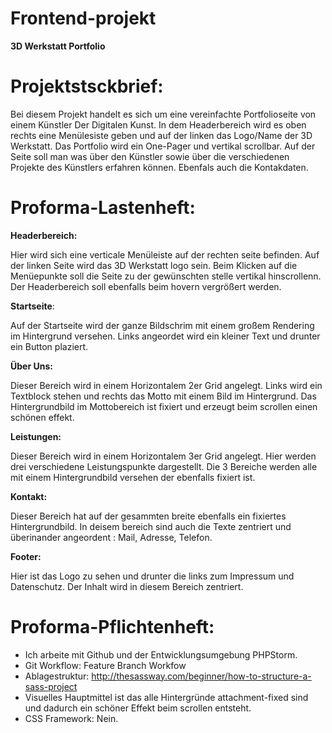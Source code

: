 # Frontend-projekt
 
 **__**3D Werkstatt Portfolio**__**
 
# Projektstsckbrief:
 
Bei diesem Projekt handelt es sich um eine vereinfachte Portfolioseite von einem Künstler Der Digitalen Kunst.
In dem Headerbereich wird es oben rechts eine Menülesiste geben und auf der linken das Logo/Name der 3D Werkstatt.
Das Portfolio wird ein One-Pager und vertikal scrollbar.
Auf der Seite soll man was über den Künstler sowie über die verschiedenen Projekte des Künstlers erfahren können. 
Ebenfals auch die Kontakdaten.
 
# Proforma-Lastenheft:
      
**Headerbereich:**
 
Hier wird sich eine verticale Menüleiste auf der rechten seite befinden.
Auf der linken Seite wird das 3D Werkstatt logo sein.
Beim Klicken auf die Menüepunkte soll die Seite zu der gewünschten stelle vertikal hinscrollenn.
Der Headerbereich soll ebenfalls beim hovern vergrößert werden.
     
**Startseite**:

Auf der Startseite wird der ganze Bildschrim mit einem großem Rendering im Hintergrund versehen.
Links angeordet wird ein kleiner Text und drunter ein Button plaziert.
     
**Über Uns:**

Dieser Bereich wird in einem Horizontalem 2er Grid angelegt.
Links wird ein Textblock stehen und rechts das Motto mit einem Bild im Hintergrund.
Das Hintergrundbild im Mottobereich ist fixiert und erzeugt beim scrollen einen schönen effekt.
     
**Leistungen:**

Dieser Bereich wird in einem Horizontalem 3er Grid angelegt.
Hier werden drei verschiedene Leistungspunkte dargestellt.
Die 3 Bereiche werden alle mit einem Hintergrundbild versehen der ebenfalls fixiert ist.
     
**Kontakt:**

Dieser Bereich hat auf der gesammten breite ebenfalls ein fixiertes Hintergrundbild.
In deisem bereich sind auch die Texte zentriert und überinander angeordent : Mail, Adresse, Telefon.
     
**Footer:**

Hier ist das Logo zu sehen und drunter die links zum Impressum und Datenschutz.
Der Inhalt wird in diesem Bereich zentriert.
     
# Proforma-Pflichtenheft:
 
- Ich arbeite mit Github und der Entwicklungsumgebung PHPStorm.
- Git Workflow: Feature Branch Workfow
- Ablagestruktur: http://thesassway.com/beginner/how-to-structure-a-sass-project
- Visuelles Hauptmittel ist das alle Hintergründe attachment-fixed sind und dadurch ein schöner Effekt beim scrollen entsteht.
- CSS Framework: Nein.
